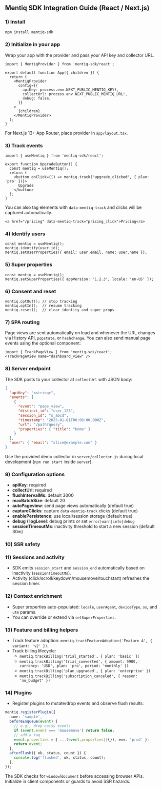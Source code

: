## Mentiq SDK Integration Guide (React / Next.js)

### 1) Install

```bash
npm install mentiq-sdk
```

### 2) Initialize in your app

Wrap your app with the provider and pass your API key and collector URL.

```tsx
import { MentiqProvider } from 'mentiq-sdk/react';

export default function App({ children }) {
  return (
    <MentiqProvider
      config={{
        apiKey: process.env.NEXT_PUBLIC_MENTIQ_KEY!,
        collectUrl: process.env.NEXT_PUBLIC_MENTIQ_URL!,
        debug: false,
      }}
    >
      {children}
    </MentiqProvider>
  );
}
```

For Next.js 13+ App Router, place provider in `app/layout.tsx`.

### 3) Track events

```tsx
import { useMentiq } from 'mentiq-sdk/react';

export function UpgradeButton() {
  const mentiq = useMentiq();
  return (
    <button onClick={() => mentiq.track('upgrade_clicked', { plan: 'pro' })}>
      Upgrade
    </button>
  );
}
```

You can also tag elements with `data-mentiq-track` and clicks will be captured automatically.

```tsx
<a href="/pricing" data-mentiq-track="pricing_click">Pricing</a>
```

### 4) Identify users

```tsx
const mentiq = useMentiq();
mentiq.identify(user.id);
mentiq.setUserProperties({ email: user.email, name: user.name });
```

### 5) Super properties

```tsx
const mentiq = useMentiq();
mentiq.setSuperProperties({ appVersion: '1.2.3', locale: 'en-US' });
```

### 6) Consent and reset

```tsx
mentiq.optOut(); // stop tracking
mentiq.optIn();  // resume tracking
mentiq.reset();  // clear identity and super props
```

### 7) SPA routing

Page views are sent automatically on load and whenever the URL changes via History API, `popstate`, or `hashchange`. You can also send manual page events using the optional component:

```tsx
import { TrackPageView } from 'mentiq-sdk/react';
<TrackPageView name="dashboard_view" />
```

### 8) Server endpoint

The SDK posts to your collector at `collectUrl` with JSON body:

```json
{
  "apiKey": "<string>",
  "events": [
    {
      "event": "page_view",
      "distinct_id": "user_123",
      "session_id": "s_abcd",
      "timestamp": "2025-01-01T00:00:00.000Z",
      "url": "/path?query",
      "properties": { "title": "Home" }
    }
  ],
  "user": { "email": "alice@example.com" }
}
```

Use the provided demo collector in `server/collector.js` during local development (`npm run start` inside `server`).

### 9) Configuration options

- **apiKey**: required
- **collectUrl**: required
- **flushIntervalMs**: default 3000
- **maxBatchSize**: default 20
- **autoPageview**: send page views automatically (default true)
- **captureClicks**: capture `data-mentiq-track` clicks (default true)
- **enablePersistence**: use local/session storage (default true)
- **debug / logLevel**: debug prints or set `error|warn|info|debug`
- **sessionTimeoutMs**: inactivity threshold to start a new session (default 30m)

### 10) SSR safety

### 11) Sessions and activity

- SDK emits `session_start` and `session_end` automatically based on inactivity (`sessionTimeoutMs`).
- Activity (click/scroll/keydown/mousemove/touchstart) refreshes the session timer.

### 12) Context enrichment

- Super properties auto-populated: `locale`, `userAgent`, `deviceType`, `os`, and `utm` params.
- You can override or extend via `setSuperProperties`.

### 13) Feature and billing helpers

- Track feature adoption: `mentiq.trackFeatureAdoption('Feature A', { variant: 'v2' })`.
- Track billing lifecycle:
  - `mentiq.trackBilling('trial_started', { plan: 'basic' })`
  - `mentiq.trackBilling('trial_converted', { amount: 9900, currency: 'USD', plan: 'pro', period: 'monthly' })`
  - `mentiq.trackBilling('plan_upgraded', { plan: 'enterprise' })`
  - `mentiq.trackBilling('subscription_canceled', { reason: 'no_budget' })`

### 14) Plugins

- Register plugins to mutate/drop events and observe flush results:

```ts
mentiq.registerPlugin({
  name: 'sample',
  beforeEnqueue(event) {
    // e.g., drop noisy events
    if (event.event === 'mousemove') return false;
    // add a tag
    event.properties = { ...(event.properties||{}), env: 'prod' };
    return event;
  },
  afterFlush({ ok, status, count }) {
    console.log('flushed', ok, status, count);
  },
});
```

The SDK checks for `window`/`document` before accessing browser APIs. Initialize in client components or guards to avoid SSR hazards.


